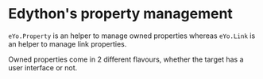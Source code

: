 # Edython's property management

`eYo.Property` is an helper to manage owned properties whereas `eYo.Link` is an helper to manage link properties.

Owned properties come in 2 different flavours, whether the target has a user interface or not.
